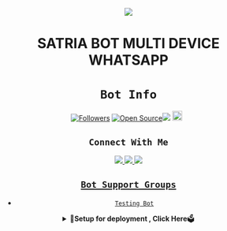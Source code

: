 <div align="center">

<a href='https://raw.githubusercontent.com/koleksibot/.github/main/profile/whitehatbot.png'><img src='https://telegra.ph/file/634c2f4b9ac6223e2ba4a.jpg' type='image'></a>

# **SATRIA BOT MULTI DEVICE WHATSAPP**
  
  
# ```Bot Info```
<p align="center">
<a href="https://github.com/satriabot/followers"><img title="Followers" src="https://img.shields.io/github/followers/satriabot?color=red&style=flat-square"></a>
<a href="https://github.com/Satriabot99/satriabotfree"><img title="Open Source" src="https://img.shields.io/badge/Author-satriabot99.-red?v=103"></a><a href="https://hits.seeyoufarm.com"><img src="https://hits.seeyoufarm.com/api/count/incr/badge.svg?url=https%3A%2F%2Fhits.seeyoufarm.com&count_bg=%2379C83D&title_bg=%23555555&icon=probot.svg&icon_color=%2300FF6D&title=hits&edge_flat=false"/></a>
<a href="https://github.com/satriabot99/satriabotfree/graphs/commit-activity"><img height="20" src="https://img.shields.io/badge/Maintained%3F-yes-green.svg"></a>&nbsp;&nbsp;
</p>
<p align='center'>
    </p>


## ```Connect With Me```
<p align="center">
<a href="https://wa.me/6285708233494"><img src="https://img.shields.io/badge/Chat-Creator-25D366?style=for-the-badge&logo=whatsapp&logoColor=white" />
<a href="https://chat.whatsapp.com/LKsm5tRmmvS9yKDM0bLa9S"><img src="https://img.shields.io/badge/Official Group- Join-25D366?style=for-the-badge&logo=whatsapp&logoColor=white" />
<a href="https://www.youtube.com/"><img src="https://img.shields.io/badge/Subscribe-[YT]-ff0000?style=for-the-badge&logo=youtube&logoColor=ff000000&link=https://www.youtube.com/channel/UCmD5UL9y46Ooz_Nid8gvlXQ" /><br>
</p>

</p>

## ```Bot Support Groups```

- [`Testing Bot`](https://chat.whatsapp.com/LKsm5tRmmvS9yKDM0bLa9S)


</p>

<div align="center">  
<details>
    <summary>🎯<b>Setup for deployment , Click Here</b>🗳️

</summary>


<div align="center">
  <p align="center">

## `SETTINGS`

- CHANGE OWNER NUMBER [Here](https://github.com/satriabot99/satriabotfree/blob/main/config.js#L25)
- CHANGE OWNER NAME [Here](https://github.com/satriabot99/satriabotfree/blob/main/config.js#L30)
- CHANGE BOT NAME [Here](https://github.com/satriabot99/satriabotfree/blob/main/config.js#L29)


</p>

<div align="center">  
<details>
    <summary>🔘<b>HEROKU DEPLOYING AND INFO</b>

</summary>

## 'HEROKU'

<div align="center">
  <p align="center">


 
 
-   open replit and make replit account from the link below👇🏼

-   SIGN UP LINK [Here](https://www.google.com/url?sa=t&rct=j&q=&esrc=s&source=web&cd=&cad=rja&uact=8&ved=2ahUKEwi0rvbDj7n3AhXj_7sIHeaZAzIQFnoECAcQAQ&url=https%3A%2F%2Freplit.com%2FIuRD%2F0&usg=AOvVaw2Z6OUJjVEZEyprfA85kvis)

-   Now click on the link and fork the repo, after forking the repo delete session.json file

#✨Getting session.json file

-   After deleting session.json click on the run command and scan qr with dedicated number in which you wanna host your bot.

-   now for last step. 
-   After scanning the qr new session.json file will create, copy the text of the file and paste it on session.json file
      click on heroku deploy button and bot is connected
-   [![Deploy](https://www.herokucdn.com/deploy/button.svg)](https://heroku.com/deploy?template=https://github.com/satriabot99/satriabotfree)
    
</p>

<div align="center">  
<details>
    <summary>🎯<b>To Deploy in other platforms , Click Here</b>🗳️

</summary>


<div align="center">
  <p align="center">


# Install Manually 👇
## `Requirements`
* [Node.js](https://nodejs.org/en/)
* [Git](https://git-scm.com/downloads)
* [FFmpeg](https://github.com/BtbN/FFmpeg-Builds/releases/download/autobuild-2020-12-08-13-03/ffmpeg-n4.3.1-26-gca55240b8c-win64-gpl-4.3.zip)
* [Libwebp](https://developers.google.com/speed/webp/download)
* Any text editor

    
## `For Termux/Ssh/Ubuntu`
```bash
apt update
apt upgrade
pkg update && pkg upgrade
pkg install bash
pkg install libwebp
pkg install git -y
pkg install nodejs -y 
pkg install ffmpeg -y 
pkg install wget
pkg install imagemagick -y
git clone https://github.com/satriabot99/satriabotfree
cd whitehatbot-md
rm -rf session.js 
npm start
```

## `For 24/7 Activation`
```bash
npm i -g pm2 && pm2 start index.js && pm2 save && pm2 logs
```
    
## 🎗Help

Please give this repo a ⭐ if it helped you.

## Satriabot99

This is a lovely project by LulzGhost-Team. After forking give it a star. 🌟 star it. If you need help then click the following Whatsapp icons and join our groups and contact an OWNER 
